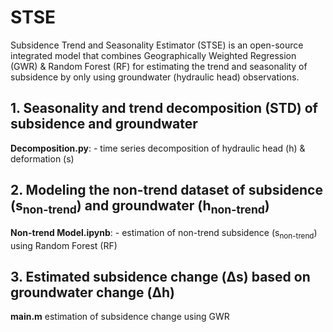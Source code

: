 # STSE
Subsidence Trend and Seasonality Estimator (STSE) is an open-source integrated model that combines Geographically Weighted Regression (GWR) & Random Forest (RF) for estimating the trend and seasonality of subsidence by only using groundwater (hydraulic head) observations.

## 1. Seasonality and trend decomposition (STD) of subsidence and groundwater
**Decomposition.py**: - time series decomposition of hydraulic head (h) & deformation (s)

## 2. Modeling the non-trend dataset of subsidence (s<sub>non-trend</sub>) and groundwater (h<sub>non-trend</sub>)
**Non-trend Model.ipynb**: -  estimation of non-trend subsidence (s<sub>non-trend</sub>) using Random Forest (RF) 

## 3. Estimated subsidence change (&Delta;s) based on groundwater change (&Delta;h)
**main.m** estimation of subsidence change using GWR

